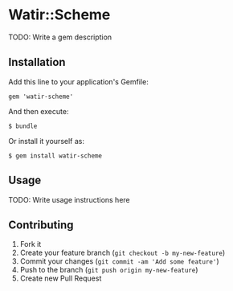 # Watir::Scheme

TODO: Write a gem description

## Installation

Add this line to your application's Gemfile:

    gem 'watir-scheme'

And then execute:

    $ bundle

Or install it yourself as:

    $ gem install watir-scheme

## Usage

TODO: Write usage instructions here

## Contributing

1. Fork it
2. Create your feature branch (`git checkout -b my-new-feature`)
3. Commit your changes (`git commit -am 'Add some feature'`)
4. Push to the branch (`git push origin my-new-feature`)
5. Create new Pull Request
